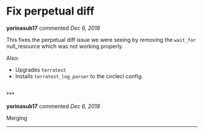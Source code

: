 # Fix perpetual diff

**yorinasub17** commented *Dec 6, 2018*

This fixes the perpetual diff issue we were seeing by removing the `wait_for` null_resource which was not working properly.

Also:

- Upgrades `terratest`
- Installs `terratest_log_parser` to the circleci config.
<br />
***


**yorinasub17** commented *Dec 6, 2018*

Merging
***


